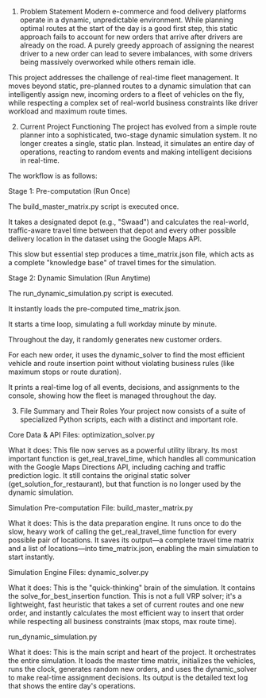 1. Problem Statement
Modern e-commerce and food delivery platforms operate in a dynamic, unpredictable environment. While planning optimal routes at the start of the day is a good first step, this static approach fails to account for new orders that arrive after drivers are already on the road. A purely greedy approach of assigning the nearest driver to a new order can lead to severe imbalances, with some drivers being massively overworked while others remain idle.

This project addresses the challenge of real-time fleet management. It moves beyond static, pre-planned routes to a dynamic simulation that can intelligently assign new, incoming orders to a fleet of vehicles on the fly, while respecting a complex set of real-world business constraints like driver workload and maximum route times.

2. Current Project Functioning
The project has evolved from a simple route planner into a sophisticated, two-stage dynamic simulation system. It no longer creates a single, static plan. Instead, it simulates an entire day of operations, reacting to random events and making intelligent decisions in real-time.

The workflow is as follows:

Stage 1: Pre-computation (Run Once)

The build_master_matrix.py script is executed once.

It takes a designated depot (e.g., "Swaad") and calculates the real-world, traffic-aware travel time between that depot and every other possible delivery location in the dataset using the Google Maps API.

This slow but essential step produces a time_matrix.json file, which acts as a complete "knowledge base" of travel times for the simulation.

Stage 2: Dynamic Simulation (Run Anytime)

The run_dynamic_simulation.py script is executed.

It instantly loads the pre-computed time_matrix.json.

It starts a time loop, simulating a full workday minute by minute.

Throughout the day, it randomly generates new customer orders.

For each new order, it uses the dynamic_solver to find the most efficient vehicle and route insertion point without violating business rules (like maximum stops or route duration).

It prints a real-time log of all events, decisions, and assignments to the console, showing how the fleet is managed throughout the day.

3. File Summary and Their Roles
Your project now consists of a suite of specialized Python scripts, each with a distinct and important role.

Core Data & API Files:
optimization_solver.py

What it does: This file now serves as a powerful utility library. Its most important function is get_real_travel_time, which handles all communication with the Google Maps Directions API, including caching and traffic prediction logic. It still contains the original static solver (get_solution_for_restaurant), but that function is no longer used by the dynamic simulation.

Simulation Pre-computation File:
build_master_matrix.py

What it does: This is the data preparation engine. It runs once to do the slow, heavy work of calling the get_real_travel_time function for every possible pair of locations. It saves its output—a complete travel time matrix and a list of locations—into time_matrix.json, enabling the main simulation to start instantly.

Simulation Engine Files:
dynamic_solver.py

What it does: This is the "quick-thinking" brain of the simulation. It contains the solve_for_best_insertion function. This is not a full VRP solver; it's a lightweight, fast heuristic that takes a set of current routes and one new order, and instantly calculates the most efficient way to insert that order while respecting all business constraints (max stops, max route time).

run_dynamic_simulation.py

What it does: This is the main script and heart of the project. It orchestrates the entire simulation. It loads the master time matrix, initializes the vehicles, runs the clock, generates random new orders, and uses the dynamic_solver to make real-time assignment decisions. Its output is the detailed text log that shows the entire day's operations.